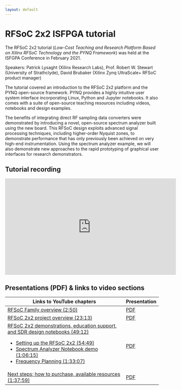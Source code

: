 ```yaml
---
layout: default
---
```


# RFSoC 2x2 ISFPGA tutorial

The RFSoC 2x2 tutorial (*Low-Cost Teaching and Research Platform Based on Xilinx RFSoC Technology and the PYNQ Framework*) was held at the ISFGPA Conference in February 2021. 

Speakers: Patrick Lysaght (Xilinx Research Labs), Prof. Robert W. Stewart (University of Strathclyde), David Brubaker (Xilinx Zynq UltraScale+ RFSoC product manager)

The tutorial covered an introduction to the RFSoC 2x2 platform and the PYNQ open-source framework. PYNQ provides a highly intuitive user system interface incorporating Linux, Python and Jupyter notebooks. It also comes with a suite of open-source teaching resources including videos, notebooks and design examples.

The benefits of integrating direct RF sampling data converters were demonstrated by introducing a novel, open-source spectrum analyzer built using the new board. This RFSoC design exploits advanced signal processing techniques, including higher-order Nyquist zones, to demonstrate performance that has only previously been achieved on very high-end instrumentation. Using the spectrum analyzer example, we will also demonstrate new approaches to the rapid prototyping of graphical user interfaces for research demonstrators.

## Tutorial recording

<iframe width="560" height="315" src="https://www.youtube.com/embed/vXM3-IJvo7k" frameborder="0" allow="accelerometer; autoplay; clipboard-write; encrypted-media; gyroscope; picture-in-picture" allowfullscreen></iframe>

## Presentations (PDF) & links to video sections

| Links to YouTube chapters                                    | Presentation                                     |
| ------------------------------------------------------------ | ------------------------------------------------ |
| [RFSoC Family overview (2:50)](https://youtu.be/vXM3-IJvo7k?t=170) | [PDF](./pdf/isfpga_rfsoc_2x2_rfsoc_overview.pdf) |
| [RFSoC 2x2 project overview (23:13)](https://youtu.be/vXM3-IJvo7k?t=1393) | [PDF](./pdf/isfpga_rfsoc_2x2_overview.pdf)       |
| [RFSoC 2x2 demonstrations, education support, and SDR design notebooks (49:12)](https://youtu.be/vXM3-IJvo7k?t=2952)<br><ul><li>[Setting up the RFSoC 2x2 (54:49)](https://youtu.be/vXM3-IJvo7k?t=3289)</li><li>[Spectrum Analyzer Notebook demo (1:06:15)](https://youtu.be/vXM3-IJvo7k?t=3975)</li><li>[Frequency Planning (1:33:07)](https://youtu.be/vXM3-IJvo7k?t=5587)</li></ul> | [PDF](./pdf/isfpga_rxsoc_2x2_demos.pdf)          |
| [Next steps; how to purchase, available resources (1:37:59)](https://youtu.be/vXM3-IJvo7k?t=5879) | [PDF](./pdf/isfpga_rfsoc_2x2_next_steps.pdf)     |

